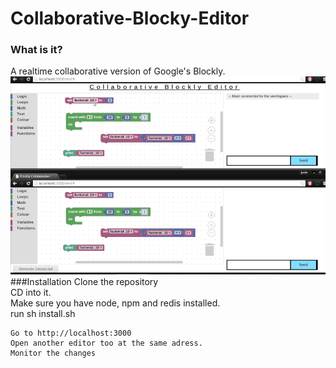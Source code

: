# Collaborative-Blocky-Editor

### What is it?
A realtime collaborative version of Google's Blockly. 
![](https://github.com/ziban/Collaborative-Blocky-Editor/blob/master/git_stuff/op_gif2.gif)
###Installation 
	Clone the repository  
	CD into it.  
	Make sure you have node, npm and redis installed.  
	run sh install.sh  

	Go to http://localhost:3000  
	Open another editor too at the same adress.   
	Monitor the changes  

	